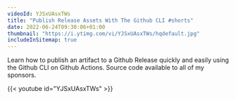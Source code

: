 ```yaml
---
videoId: YJSxUAsxTWs
title: "Publish Release Assets With The Github CLI #shorts"
date: 2022-06-24T09:30:06+01:00
thumbnail: "https://i.ytimg.com/vi/YJSxUAsxTWs/hqdefault.jpg"
includeInSitemap: true
---
```


Learn how to publish an artifact to a Github Release quickly and easily using the Github CLI on Github Actions. Source code available to all of my sponsors.

<!--more-->

{{< youtube id="YJSxUAsxTWs" >}}

